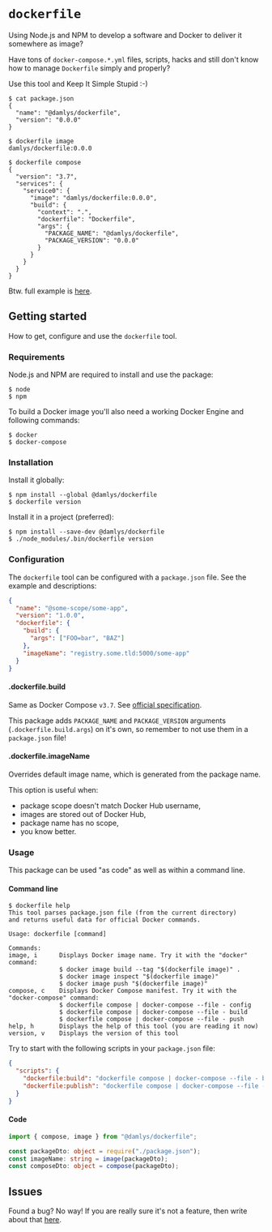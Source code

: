 # `dockerfile`

Using Node.js and NPM to develop a software and Docker
to deliver it somewhere as image?

Have tons of `docker-compose.*.yml` files, scripts,
hacks and still don't know how to manage `Dockerfile`
simply and properly?

Use this tool and Keep It Simple Stupid :-)

```console
$ cat package.json
{
  "name": "@damlys/dockerfile",
  "version": "0.0.0"
}

$ dockerfile image
damlys/dockerfile:0.0.0

$ dockerfile compose
{
  "version": "3.7",
  "services": {
    "service0": {
      "image": "damlys/dockerfile:0.0.0",
      "build": {
        "context": ".",
        "dockerfile": "Dockerfile",
        "args": {
          "PACKAGE_NAME": "@damlys/dockerfile",
          "PACKAGE_VERSION": "0.0.0"
        }
      }
    }
  }
}
```

Btw. full example is [here](https://github.com/damlys/dockerfile/tree/master/docs/example).

## Getting started

How to get, configure and use the `dockerfile` tool.

### Requirements

Node.js and NPM are required to install
and use the package:

```console
$ node
$ npm
```

To build a Docker image you'll also need a working
Docker Engine and following commands:

```console
$ docker
$ docker-compose
```

### Installation

Install it globally:

```console
$ npm install --global @damlys/dockerfile
$ dockerfile version
```

Install it in a project (preferred):

```console
$ npm install --save-dev @damlys/dockerfile
$ ./node_modules/.bin/dockerfile version
```

### Configuration

The `dockerfile` tool can be configured with
a `package.json` file. See the example
and descriptions:

```json
{
  "name": "@some-scope/some-app",
  "version": "1.0.0",
  "dockerfile": {
    "build": {
      "args": ["FOO=bar", "BAZ"]
    },
    "imageName": "registry.some.tld:5000/some-app"
  }
}
```

#### .dockerfile.build

Same as Docker Compose `v3.7`.
See [official specification](https://docs.docker.com/compose/compose-file/#build).

This package adds `PACKAGE_NAME` and `PACKAGE_VERSION`
arguments (`.dockerfile.build.args`) on it's own,
so remember to not use them in a `package.json` file!

#### .dockerfile.imageName

Overrides default image name, which is generated from
the package name.

This option is useful when:

- package scope doesn't match Docker Hub username,
- images are stored out of Docker Hub,
- package name has no scope,
- you know better.

### Usage

This package can be used "as code" as well as within
a command line.

#### Command line

```console
$ dockerfile help
This tool parses package.json file (from the current directory)
and returns useful data for official Docker commands.

Usage: dockerfile [command]

Commands:
image, i      Displays Docker image name. Try it with the "docker" command:
              $ docker image build --tag "$(dockerfile image)" .
              $ docker image inspect "$(dockerfile image)"
              $ docker image push "$(dockerfile image)"
compose, c    Displays Docker Compose manifest. Try it with the "docker-compose" command:
              $ dockerfile compose | docker-compose --file - config
              $ dockerfile compose | docker-compose --file - build
              $ dockerfile compose | docker-compose --file - push
help, h       Displays the help of this tool (you are reading it now)
version, v    Displays the version of this tool
```

Try to start with the following scripts
in your `package.json` file:

```json
{
  "scripts": {
    "dockerfile:build": "dockerfile compose | docker-compose --file - build",
    "dockerfile:publish": "dockerfile compose | docker-compose --file - push"
  }
}
```

#### Code

```typescript
import { compose, image } from "@damlys/dockerfile";

const packageDto: object = require("./package.json");
const imageName: string = image(packageDto);
const composeDto: object = compose(packageDto);
```

## Issues

Found a bug? No way! If you are really sure
it's not a feature, then write about that
[here](https://github.com/damlys/dockerfile/issues).
